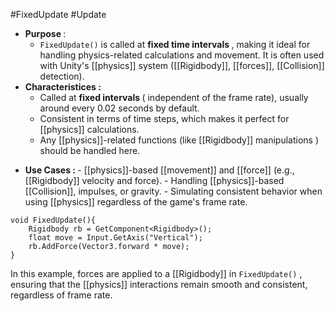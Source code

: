 #FixedUpdate #Update 
-  <b> Purpose </b> :
	- `FixedUpdate()` is called at <b> fixed time intervals </b> , making it ideal for handling physics-related calculations and movement. It is often used with Unity's [[physics]] system ([[Rigidbody]], [[forces]], [[Collision]] detection).
- <b> Characteristices : </b>
	- Called at <b> fixed intervals </b> ( independent of the frame rate), usually around every 0.02 seconds by default.
	- Consistent in terms of time steps, which makes it perfect for [[physics]] calculations.
	- Any [[physics]]-related functions (like [[Rigidbody]] manipulations ) should be handled here.
* <b> Use Cases : </b>
		- [[physics]]-based [[movement]] and [[force]] (e.g., [[Rigidbody]] velocity and force).
		- Handling [[physics]]-based [[Collision]], impulses, or gravity.
		- Simulating consistent behavior when using [[physics]] regardless of the game's frame rate.
```Csharp
void FixedUpdate(){
	Rigidbody rb = GetComponent<Rigidbody>();
	float move = Input.GetAxis("Vertical");
	rb.AddForce(Vector3.forward * move);
}
```
In this example, forces are applied to a [[Rigidbody]] in `FixedUpdate()` , ensuring that the [[physics]] interactions remain smooth and consistent, regardless of frame rate.
